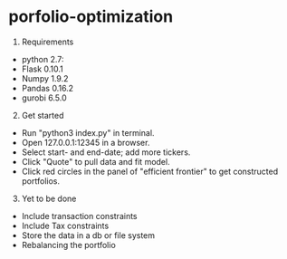 
# porfolio-optimization

1. Requirements 
 * python 2.7:
 * Flask 0.10.1
 * Numpy 1.9.2
 * Pandas 0.16.2
 * gurobi 6.5.0

2. Get started
 * Run "python3 index.py" in terminal.
 * Open 127.0.0.1:12345 in a browser.
 * Select start- and end-date; add more tickers.
 * Click "Quote" to pull data and fit model.
 * Click red circles in the panel of "efficient frontier" to get constructed portfolios.

3. Yet to be done
 * Include transaction constraints
 * Include Tax constraints
 * Store the data in a db or file system
 * Rebalancing the portfolio
